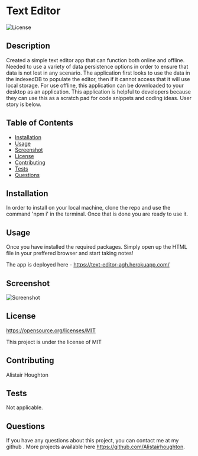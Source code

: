 # Text Editor 

![License](https://img.shields.io/badge/License-MIT-blue.svg)

## Description

Created a simple text editor app that can function both online and offline. Needed to use a variety of data persistence options in order to ensure that data is not lost in any scenario. The application first looks to use the data in the indexedDB to populate the editor, then if it cannot access that it will use local storage. For use offline, this application can be downloaded to your desktop as an application. This application is helpful to developers because they can use this as a scratch pad for code snippets and coding ideas. User story is below.

## Table of Contents

- [Installation](#installation)
- [Usage](#usage)
- [Screenshot](https://i.gyazo.com/38dbd2728b672d75b0440880f8d41d8b.png)
- [License](#license)
- [Contributing](#contributing)
- [Tests](#tests)
- [Questions](#questions)

## Installation

In order to install on your local machine, clone the repo and use the command 'npm i' in the terminal. Once that is done you are ready to use it. 

## Usage

Once you have installed the required packages. Simply open up the HTML file in your preffered browser and start taking notes! 

The app is deployed here - https://text-editor-agh.herokuapp.com/

## Screenshot


![Screenshot](https://i.gyazo.com/0b2d1599dac65ddf583d7d44b4637fce.png)
## License

https://opensource.org/licenses/MIT

This project is under the license of MIT

## Contributing

Alistair Houghton

## Tests

Not applicable. 

## Questions

If you have any questions about this project, you can contact me at my github . More projects available here https://github.com/Alistairhoughton.
